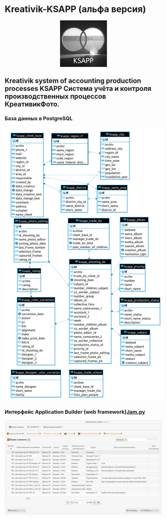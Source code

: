 # Kreativik-KSAPP (альфа версия)

<p align="center">
  <img src="https://github.com/Rusta12/kreativdev-ksapp/blob/main/KSAPP2.jpg"/>
</p>

## Kreativik system of accounting production processes KSAPP Система учёта и контроля производственных процессов КреативикФото.

### База данных в PostgreSQL

<p align="center">
  <img src="https://github.com/Rusta12/kreativdev-ksapp/blob/main/Psql/BD.png"/>
</p>

### Интерфейс Application Builder (web framework)[Jam.py](https://github.com/jam-py/jam-py)

<p align="center">
  <img src="https://github.com/Rusta12/kreativdev-ksapp/blob/main/screen.png"/>
</p>

